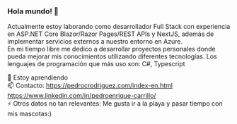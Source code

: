 ### Hola mundo! 👋

Actualmente estoy laborando como desarrollador Full Stack con experiencia en ASP.NET Core Blazor/Razor Pages/REST APIs y NextJS, además de implementar servicios externos a nuestro entorno en Azure.<br>
En mi tiempo libre me dedico a desarrollar proyectos personales donde pueda mejorar mis conocimientos utilizando diferentes tecnologías. Los lenguajes de programación que más uso son: C#, Typescript 

🌱 Estoy aprendiendo  <br>
📫 Contacto: https://pedrocrodriguez.com/index-en.html
              https://www.linkedin.com/in/pedroenrique-carrillo/<br>
⚡ Otros datos no tan relevantes: Me gusta ir a la playa y pasar tiempo con mis mascotas:)<br>
